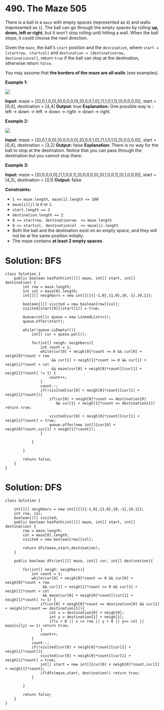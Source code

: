 # 490. The Maze 505
There is a ball in a  `maze`  with empty spaces (represented as  `0`) and walls (represented as  `1`). The ball can go through the empty spaces by rolling  **up, down, left or right**, but it won't stop rolling until hitting a wall. When the ball stops, it could choose the next direction.

Given the  `maze`, the ball's  `start`  position and the  `destination`, where  `start = [startrow, startcol]`  and  `destination = [destinationrow, destinationcol]`, return  `true`  if the ball can stop at the destination, otherwise return  `false`.

You may assume that  **the borders of the maze are all walls**  (see examples).

**Example 1:**

![](https://assets.leetcode.com/uploads/2020/09/01/maze1.png)

**Input:** maze = [[0,0,1,0,0],[0,0,0,0,0],[0,0,0,1,0],[1,1,0,1,1],[0,0,0,0,0]], start = [0,4], destination = [4,4]
**Output:** true
**Explanation:** One possible way is : left -> down -> left -> down -> right -> down -> right.

**Example 2:**

![](https://assets.leetcode.com/uploads/2020/09/01/maze2.png)

**Input:** maze = [[0,0,1,0,0],[0,0,0,0,0],[0,0,0,1,0],[1,1,0,1,1],[0,0,0,0,0]], start = [0,4], destination = [3,2]
**Output:** false
**Explanation:** There is no way for the ball to stop at the destination. Notice that you can pass through the destination but you cannot stop there.

**Example 3:**

**Input:** maze = [[0,0,0,0,0],[1,1,0,0,1],[0,0,0,0,0],[0,1,0,0,1],[0,1,0,0,0]], start = [4,3], destination = [0,1]
**Output:** false

**Constraints:**

-   `1 <= maze.length, maze[i].length <= 100`
-   `maze[i][j]`  is  `0`  or  `1`.
-   `start.length == 2`
-   `destination.length == 2`
-   `0 <= startrow, destinationrow  <= maze.length`
-   `0 <= startcol, destinationcol  <= maze[i].length`
-   Both the ball and the destination exist on an empty space, and they will not be at the same position initially.
-   The maze contains  **at least 2 empty spaces**.


# Solution: BFS
```
class Solution {
    public boolean hasPath(int[][] maze, int[] start, int[] destination) {
        int row = maze.length;
        int col = maze[0].length;
        int[][] neighbors = new int[][]{{-1,0},{1,0},{0,-1},{0,1}};
        
        boolean[][] visited = new boolean[row][col];
        visited[start[0]][start[1]] = true;
        
        Queue<int[]> queue = new LinkedList<>();
        queue.offer(start);
        
        while(!queue.isEmpty()){
            int[] cur = queue.poll();
            
            for(int[] neigh: neighbors){
                int count = 1;
                while(cur[0] + neigh[0]*count >= 0 && cur[0] + neigh[0]*count < row
                     && cur[1] + neigh[1]*count >= 0 && cur[1] + neigh[1]*count < col
                     && maze[cur[0] + neigh[0]*count][cur[1] + neigh[1]*count] != 1) {
                    count++;    
                }
                count--;
                if(!visited[cur[0] + neigh[0]*count][cur[1] + neigh[1]*count]){
                    if(cur[0] + neigh[0]*count == destination[0] 
                       && cur[1] + neigh[1]*count == destination[1]) return true;
                    
                    visited[cur[0] + neigh[0]*count][cur[1] + neigh[1]*count] = true;
                    queue.offer(new int[]{cur[0] + neigh[0]*count,cur[1] + neigh[1]*count});
                }
                
            }
            
        }
        
        return false;
    }
}
```

# Solution: DFS
```
class Solution {
    
    int[][] neighbors = new int[][]{{-1,0},{1,0},{0,-1},{0,1}};
    int row, col;
    boolean[][] visited;
    public boolean hasPath(int[][] maze, int[] start, int[] destination) {
        row = maze.length;
        col = maze[0].length;
        visited = new boolean[row][col];
        
        return dfs(maze,start,destination);
    }
    
    public boolean dfs(int[][] maze, int[] cur, int[] destination){
        
        for(int[] neigh: neighbors){
            int count = 1;
            while(cur[0] + neigh[0]*count >= 0 && cur[0] + neigh[0]*count < row
                 && cur[1] + neigh[1]*count >= 0 && cur[1] + neigh[1]*count < col
                 && maze[cur[0] + neigh[0]*count][cur[1] + neigh[1]*count] != 1) {
                if(cur[0] + neigh[0]*count == destination[0] && cur[1] + neigh[1]*count == destination[1]){
                    int x = destination[0] + neigh[0];
                    int y = destination[1] + neigh[1];
                    if(x < 0 || x >= row || y < 0 || y>= col || maze[x][y] == 1) return true;
                }
                count++;    
            }
            count--;
            if(!visited[cur[0] + neigh[0]*count][cur[1] + neigh[1]*count]){
                visited[cur[0] + neigh[0]*count][cur[1] + neigh[1]*count] = true;
                int[] start = new int[]{cur[0] + neigh[0]*count,cur[1] + neigh[1]*count};
                if(dfs(maze,start, destination)) return true;
            }

        }
    
        return false;
    }
}
```